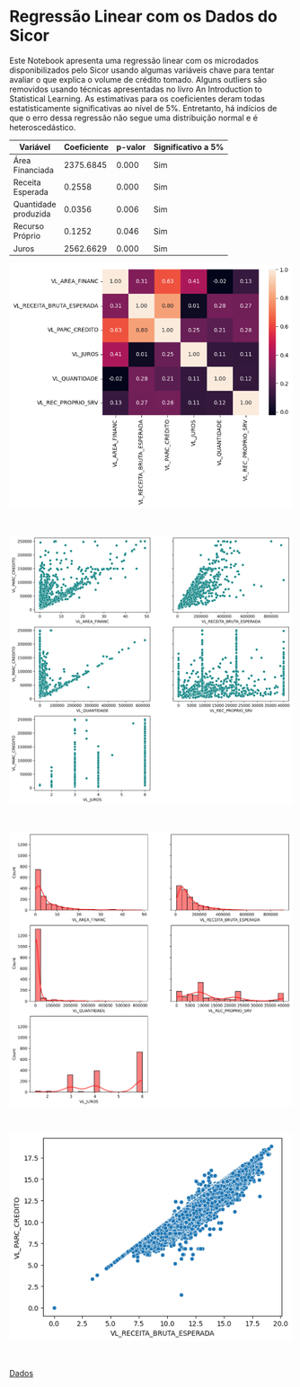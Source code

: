 # Regressão Linear com os Dados do Sicor

Este Notebook apresenta uma regressão linear com os microdados disponibilizados pelo Sicor usando algumas variáveis chave para tentar avaliar o que explica o volume de crédito tomado. 
Alguns outliers são removidos usando técnicas apresentadas no livro An Introduction to Statistical Learning. 
As estimativas para os coeficientes deram todas estatisticamente significativas ao nível de 5%. Entretanto, há indícios de que o erro dessa regressão não segue uma distribuição normal e é heteroscedástico.

|Variável|Coeficiente|p-valor|Significativo a 5%|
|---|---|---|---|
|Área <br> Financiada|2375.6845|0.000|Sim|
|Receita <br> Esperada|0.2558|0.000|Sim|
|Quantidade <br> produzida|0.0356|0.006|Sim|
|Recurso <br> Próprio|0.1252|0.046|Sim|
|Juros|2562.6629|0.000|Sim|

![imagem 1](https://github.com/jpeconomia/regressao-sicor/blob/main/cov-matrix.png)

<br>

![imagem 2](https://github.com/jpeconomia/regressao-sicor/blob/main/scatter.png)

<br>

![imagem 3](https://github.com/jpeconomia/regressao-sicor/blob/main/hists.png)

<br>

![imagem 4](https://github.com/jpeconomia/regressao-sicor/blob/main/plot.png)

<br>

[Dados](https://www.bcb.gov.br/estabilidadefinanceira/tabelas-credito-rural-proagro)

